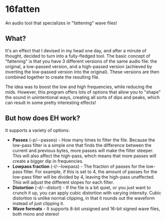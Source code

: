 # 16fatten
An audio tool that specializes in "fattening" wave files!

## What?
It's an effect that I devised in my head one day, and after a minute of thought, decided to turn into a fully-fledged tool. The basic concept of "fattening" is that you have 3 different versions of the same audio file: the original, a low-passed version, and a high-passed version (achieved by inverting the low-passed version into the original). These versions are then combined together to create the resulting file.

The idea was to boost the low and high frequencies, while reducing the mids. However, this program offers lots of options that allow you to "shape" the sound in unintentional ways, creating all sorts of dips and peaks, which can result in some pretty interesting effects!

## But how does EH work?
It supports a variety of options:

* **Passes** (-p/--passes) - How many times to filter the file. Because the low-pass filter is a simple one that finds the difference between the current and previous bytes, more passes will make the filter steeper. This will also affect the high-pass, which means that more passes will create a bigger dip in frequencies.
* **Lowpass fraction** (-l/--lowpass) - The fraction of passes for the low-pass filter. For example, if this is set to 4, the amount of passes for the low-pass filter will be divided by 4, leaving the high-pass unaffected. This will adjust the different slopes for each filter.
* **Distortion** (-d/--distort) - If the file is a bit quiet, or you just want to crunch it up, you can apply cubic distortion with varying intensity. Cubic distortion is unlike normal clipping, in that it rounds out the waveform instead of just clipping it.
* **Wave formats** - It supports 8-bit unsigned and 16-bit signed wave files, both mono and stereo!